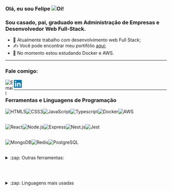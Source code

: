 <h3>Olá, eu sou Felipe <img alt="Oi!"  width="22px" src="https://github.com/TheDudeThatCode/TheDudeThatCode/blob/master/Assets/Hi.gif?raw=true"/></h3>

### Sou casado, pai, graduado em **Administração de Empresas** e **Desenvolvedor Web Full-Stack**.

- 🔭 Atualmente trabalho com desenvolvimento web Full Stack;
- ✍ Você pode encontrar meu portifólio [aqui][repositorio];
- 🌱 No momento estou estudando Docker e AWS.

<hr />

### Fale comigo:
[<img align="left" alt="Email" width="26px" src="https://seeklogo.com/images/M/mail-icon-logo-28FE0635D0-seeklogo.com.png" />][email]
[<img align="left" alt="LinkedIn" width="26px" src="https://github.com/devicons/devicon/blob/master/icons/linkedin/linkedin-original.svg" />][linkedin]
<br /><hr />


### Ferramentas e Linguagens de Programação


<img align="left" alt="HTML5" height="26px" src="https://img.shields.io/badge/HTML5-E34F26?style=for-the-badge&logo=html5&logoColor=white" />
<img align="left" alt="CSS3" height="26px" src="https://img.shields.io/badge/CSS3-1572B6?style=for-the-badge&logo=css3&logoColor=white"/>
<img align="left" alt="JavaScript" height="26px" src="https://img.shields.io/badge/JavaScript-323330?style=for-the-badge&logo=javascript&logoColor=F7DF1E" />
<img align="left" alt="Typescript" height="26px" src="https://img.shields.io/badge/TypeScript-007ACC?style=for-the-badge&logo=typescript&logoColor=white" />
<img margin-right="3px;" align="left" alt="Docker" height="26px" src="https://img.shields.io/badge/Docker-2CA5E0?style=for-the-badge&logo=docker&logoColor=white" />
<img align="left" alt="AWS" height="26px" src="https://img.shields.io/badge/Amazon_AWS-FF9900?style=for-the-badge&logo=amazonaws&logoColor=white" />

<br /><br />


<img align="left" alt="React" height="26px" src="https://img.shields.io/badge/React-20232A?style=for-the-badge&logo=react&logoColor=61DAFB" />
<img align="left" alt="Node.js" height="26px"  src="https://img.shields.io/badge/Node%20js-339933?style=for-the-badge&logo=nodedotjs&logoColor=white"  />
<img align="left" alt="Express" height="26px"  src="https://img.shields.io/badge/Express%20js-000000?style=for-the-badge&logo=express&logoColor=white"  />
<img align="left" alt="Nest.js" height="26px"  src="https://img.shields.io/badge/nestjs-E0234E?style=for-the-badge&logo=nestjs&logoColor=white"  />
<img align="left" alt="Jest" height="26px"  src="https://img.shields.io/badge/Jest-C21325?style=for-the-badge&logo=jest&logoColor=white"  />


<br /><br />

<img align="left" alt="MongoDB" height="26px" src="https://img.shields.io/badge/MongoDB-4EA94B?style=for-the-badge&logo=mongodb&logoColor=white" />
<img align="left" alt="Redis" height="26px" src="https://img.shields.io/badge/redis-%23DD0031.svg?&style=for-the-badge&logo=redis&logoColor=white" />
<img align="left" alt="PostgreSQL" height="26px" src="https://img.shields.io/badge/PostgreSQL-316192?style=for-the-badge&logo=postgresql&logoColor=white" />

<br /><br />


<details>
<summary>:zap: Outras ferramentas:</summary>
<br />

<img align="left" alt="Prisma" height="26px" src="https://img.shields.io/badge/Prisma-3982CE?style=for-the-badge&logo=Prisma&logoColor=white" />
<img align="left" alt="Swagger" height="26px" src="https://img.shields.io/badge/Swagger-85EA2D?style=for-the-badge&logo=Swagger&logoColor=white"/>
<img align="left" alt="ts-node" height="26px" src="https://img.shields.io/badge/ts--node-3178C6?style=for-the-badge&logo=ts-node&logoColor=white" />
<img align="left" alt="JWT" height="26px" src="https://img.shields.io/badge/JWT-000000?style=for-the-badge&logo=JSON%20web%20tokens&logoColor=white" />
<img align="left" alt="Axios" height="26px" src="https://img.shields.io/badge/axios-671ddf?&style=for-the-badge&logo=axios&logoColor=white" />
<img margin-right="3px;" align="left" alt="Figma" height="26px" src="https://img.shields.io/badge/Figma-F24E1E?style=for-the-badge&logo=figma&logoColor=white" />

<br /><br />

<img margin-right="3px;" align="left" alt="VSCode" height="26px" src="https://img.shields.io/badge/VSCode-0078D4?style=for-the-badge&logo=visual%20studio%20code&logoColor=white" />
<img margin-right="3px;" align="left" alt="GitHub" height="26px" src="https://img.shields.io/badge/GitHub-100000?style=for-the-badge&logo=github&logoColor=white" />
<img margin-right="3px;" align="left" alt="npm" height="26px" src="https://img.shields.io/badge/npm-CB3837?style=for-the-badge&logo=npm&logoColor=white" />
</details>

<br /><br />

<details>
<summary>:zap: Linguagens mais usadas</summary>
<br />
<img align="left" src="https://github-readme-stats.vercel.app/api/top-langs?username=felipeiasbik&show_icons=true&locale=en&layout=compact&theme=dark" alt="felipeiasbik" />
</details>


[repositorio]: https://github.com/felipeiasbik?tab=repositories
[email]: mailto:felipeiasik@hotmail.com
[linkedin]: https://www.linkedin.com/in/felipeiasbik/
